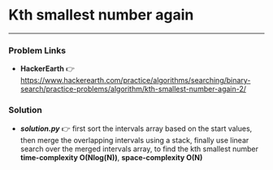 # Kth smallest number again

---

### Problem Links
- **__HackerEarth__** :point_right: https://www.hackerearth.com/practice/algorithms/searching/binary-search/practice-problems/algorithm/kth-smallest-number-again-2/

### Solution
- **_solution.py_** :point_right: first sort the intervals array based on the start values, then merge the overlapping intervals using a stack, finally use linear search over the merged intervals array, to find the kth smallest number **time-complexity O(Nlog(N))**, **space-complexity O(N)**
